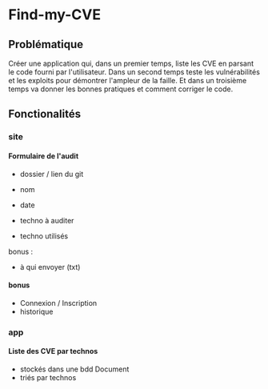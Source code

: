 # Find-my-CVE

## Problématique

Créer une application qui, dans un premier temps, liste les CVE en parsant le code fourni par l'utilisateur. Dans un second temps teste les vulnérabilités et les exploits pour démontrer l'ampleur de la faille. Et dans un troisième temps va donner les bonnes pratiques et comment corriger le code.

## Fonctionalités

### site

#### Formulaire de l'audit

* dossier / lien du git
* nom
* date
* techno à auditer

* techno utilisés

bonus :

* à qui envoyer (txt)

#### bonus 
* Connexion / Inscription
* historique

### app

#### Liste des CVE par technos

* stockés dans une bdd Document
* triés par technos


